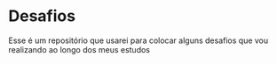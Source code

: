 # Desafios

Esse é um repositório que usarei para colocar alguns desafios que vou realizando ao longo dos meus estudos
